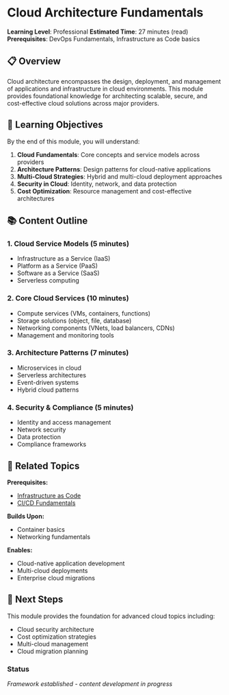# Cloud Architecture Fundamentals

**Learning Level**: Professional
**Estimated Time**: 27 minutes (read)
**Prerequisites**: DevOps Fundamentals, Infrastructure as Code basics

## 📋 Overview

Cloud architecture encompasses the design, deployment, and management of applications and infrastructure in cloud environments. This module provides foundational knowledge for architecting scalable, secure, and cost-effective cloud solutions across major providers.

## 🎯 Learning Objectives

By the end of this module, you will understand:

1. **Cloud Fundamentals**: Core concepts and service models across providers
2. **Architecture Patterns**: Design patterns for cloud-native applications
3. **Multi-Cloud Strategies**: Hybrid and multi-cloud deployment approaches
4. **Security in Cloud**: Identity, network, and data protection
5. **Cost Optimization**: Resource management and cost-effective architectures

## 📚 Content Outline

### 1. Cloud Service Models (5 minutes)

- Infrastructure as a Service (IaaS)
- Platform as a Service (PaaS)
- Software as a Service (SaaS)
- Serverless computing

### 2. Core Cloud Services (10 minutes)

- Compute services (VMs, containers, functions)
- Storage solutions (object, file, database)
- Networking components (VNets, load balancers, CDNs)
- Management and monitoring tools

### 3. Architecture Patterns (7 minutes)

- Microservices in cloud
- Serverless architectures
- Event-driven systems
- Hybrid cloud patterns

### 4. Security & Compliance (5 minutes)

- Identity and access management
- Network security
- Data protection
- Compliance frameworks

## 🔗 Related Topics

**Prerequisites:**

- [Infrastructure as Code](../02_Infrastructure-as-Code/)
- [CI/CD Fundamentals](../01_CI-CD-Fundamentals/)

**Builds Upon:**

- Container basics
- Networking fundamentals

**Enables:**

- Cloud-native application development
- Multi-cloud deployments
- Enterprise cloud migrations

## 🚀 Next Steps

This module provides the foundation for advanced cloud topics including:

- Cloud security architecture
- Cost optimization strategies
- Multi-cloud management
- Cloud migration planning

### Status

*Framework established - content development in progress*
